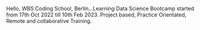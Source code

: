 Hello, WBS Coding School, Berlin...Learning Data Science Bootcamp started from 17th Oct 2022 till 10th Feb 2023.
Project based, Practice Orientated, Remote and collaborative Training.
